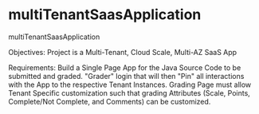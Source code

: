 # multiTenantSaasApplication
multiTenantSaasApplication

Objectives: Project is a Multi-Tenant, Cloud Scale, Multi-AZ SaaS App

Requirements:
Build a Single Page App for the Java Source Code to be submitted and graded.
"Grader" login that will then "Pin" all interactions with the App to the respective Tenant Instances.
Grading Page must allow Tenant Specific customization such that grading Attributes (Scale, Points, Complete/Not Complete, and Comments) can be customized.

